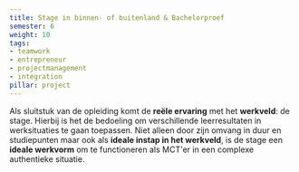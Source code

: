 ```yaml
---
title: Stage in binnen- of buitenland & Bachelorproef
semester: 6
weight: 10
tags:
- teamwork
- entrepreneur
- projectmanagement
- integration
pillar: project
---
```

Als sluitstuk van de opleiding komt de **reële ervaring** met het **werkveld**: de stage. Hierbij is het de bedoeling om verschillende leerresultaten in werksituaties te gaan toepassen. Niet alleen door zijn omvang in duur en studiepunten maar ook als **ideale instap in het werkveld**, is de stage een **ideale werkvorm** om te functioneren als MCT'er in een complexe authentieke situatie.

